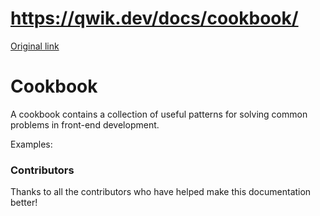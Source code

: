 # https://qwik.dev/docs/cookbook/

[Original link](https://qwik.dev/docs/cookbook/)

# Cookbook

A cookbook contains a collection of useful patterns for solving common problems in front-end development.

Examples:

### Contributors

Thanks to all the contributors who have helped make this documentation better!
